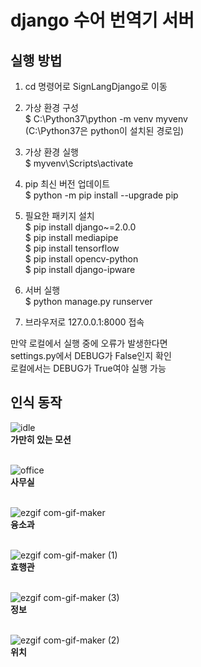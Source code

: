 # django 수어 번역기 서버

## 실행 방법
1. cd 명령어로 SignLangDjango로 이동

2. 가상 환경 구성  
$ C:\Python37\python -m venv myvenv  
(C:\Python37은 python이 설치된 경로임)

3. 가상 환경 실행  
$ myvenv\Scripts\activate

4. pip 최신 버전 업데이트  
$ python -m pip install --upgrade pip

5. 필요한 패키지 설치  
$ pip install django~=2.0.0  
$ pip install mediapipe  
$ pip install tensorflow  
$ pip install opencv-python  
$ pip install django-ipware  

6. 서버 실행  
$ python manage.py runserver

7. 브라우저로 127.0.0.1:8000 접속

만약 로컬에서 실행 중에 오류가 발생한다면  
settings.py에서 DEBUG가 False인지 확인  
로컬에서는 DEBUG가 True여야 실행 가능

## 인식 동작

![idle](https://user-images.githubusercontent.com/71717840/203706121-ecd93ab8-c792-4407-bf32-dba22e037d88.gif) <br>
<b>가만히 있는 모션</b> <br><br>


![office](https://user-images.githubusercontent.com/71717840/203706350-6a36aee0-e384-4954-b33e-d4b41c641e60.gif) <br>
<b>사무실</b> <br><br>

![ezgif com-gif-maker](https://user-images.githubusercontent.com/71717840/203706485-8eb50c0c-3af6-463a-b2e8-47b4503bc1df.gif) <br>
<b>융소과</b> <br><br>

![ezgif com-gif-maker (1)](https://user-images.githubusercontent.com/71717840/203706939-3fe5b284-88a3-4551-87a9-40733198957d.gif)
<br>
<b>효행관</b> <br><br>

![ezgif com-gif-maker (3)](https://user-images.githubusercontent.com/71717840/203706739-5c800c20-0286-43e8-b8c5-d066f6c61b61.gif)<br>
<b>정보</b> <br><br>

![ezgif com-gif-maker (2)](https://user-images.githubusercontent.com/71717840/203706966-0020ccf2-c351-4375-992c-bb3321b6f75f.gif)<br>
<b>위치</b><br><br>
